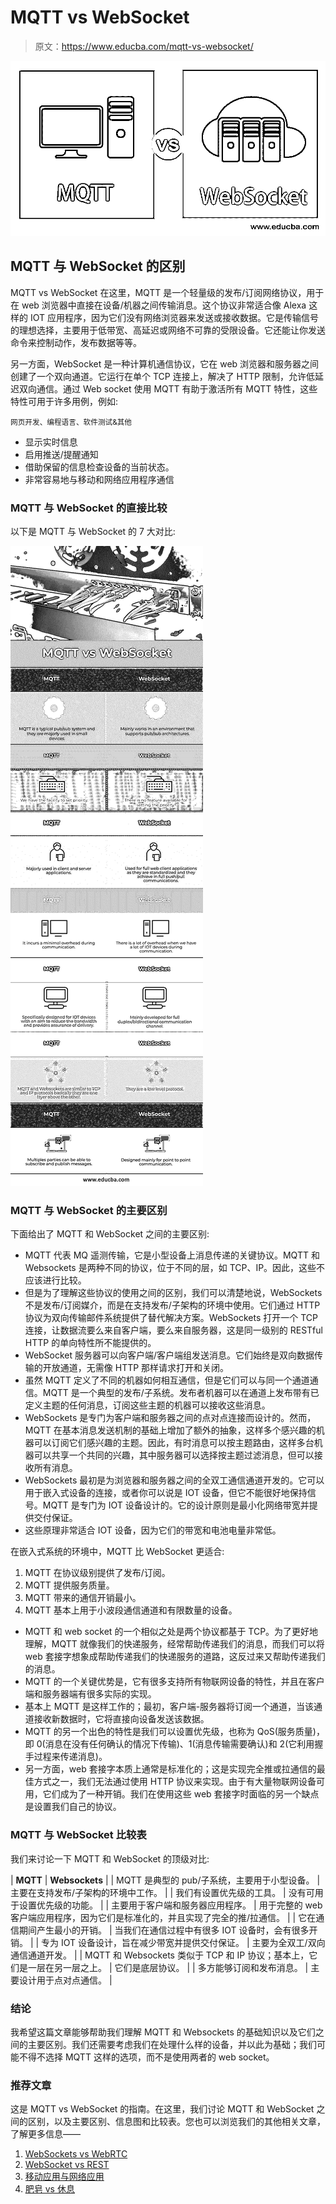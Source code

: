 # MQTT vs WebSocket

> 原文：<https://www.educba.com/mqtt-vs-websocket/>

![MQTT-vs-WebSocket](img/62cf4791c1d7c7cd891126f265edc8b1.png)



## MQTT 与 WebSocket 的区别

MQTT vs WebSocket 在这里，MQTT 是一个轻量级的发布/订阅网络协议，用于在 web 浏览器中直接在设备/机器之间传输消息。这个协议非常适合像 Alexa 这样的 IOT 应用程序，因为它们没有网络浏览器来发送或接收数据。它是传输信号的理想选择，主要用于低带宽、高延迟或网络不可靠的受限设备。它还能让你发送命令来控制动作，发布数据等等。

另一方面，WebSocket 是一种计算机通信协议，它在 web 浏览器和服务器之间创建了一个双向通道。它运行在单个 TCP 连接上，解决了 HTTP 限制，允许低延迟双向通信。通过 Web socket 使用 MQTT 有助于激活所有 MQTT 特性，这些特性可用于许多用例，例如:

<small>网页开发、编程语言、软件测试&其他</small>

*   显示实时信息
*   启用推送/提醒通知
*   借助保留的信息检查设备的当前状态。
*   非常容易地与移动和网络应用程序通信

### MQTT 与 WebSocket 的直接比较

以下是 MQTT 与 WebSocket 的 7 大对比:

![MQTT-vs-WebSocket-info](img/eb356742b7d245c7d29e8ba0f2c0d229.png)



### MQTT 与 WebSocket 的主要区别

下面给出了 MQTT 和 WebSocket 之间的主要区别:

*   MQTT 代表 MQ 遥测传输，它是小型设备上消息传递的关键协议。MQTT 和 Websockets 是两种不同的协议，位于不同的层，如 TCP、IP。因此，这些不应该进行比较。
*   但是为了理解这些协议的使用之间的区别，我们可以清楚地说，WebSockets 不是发布/订阅媒介，而是在支持发布/子架构的环境中使用。它们通过 HTTP 协议为双向传输邮件系统提供了替代解决方案。WebSockets 打开一个 TCP 连接，让数据流要么来自客户端，要么来自服务器，这是同一级别的 RESTful HTTP 的单向特性所不能提供的。
*   WebSocket 服务器可以向客户端/客户端组发送消息。它们始终是双向数据传输的开放通道，无需像 HTTP 那样请求打开和关闭。
*   虽然 MQTT 定义了不同的机器如何相互通信，但是它们可以与同一个通道通信。MQTT 是一个典型的发布/子系统。发布者机器可以在通道上发布带有已定义主题的任何消息，订阅这些主题的机器可以接收这些消息。
*   WebSockets 是专门为客户端和服务器之间的点对点连接而设计的。然而，MQTT 在基本消息发送机制的基础上增加了额外的抽象，这样多个感兴趣的机器可以订阅它们感兴趣的主题。因此，有时消息可以按主题路由，这样多台机器可以共享一个共同的兴趣，其中服务器可以选择按主题过滤消息，但可以接收所有消息。
*   WebSockets 最初是为浏览器和服务器之间的全双工通信通道开发的。它可以用于嵌入式设备的连接，或者你可以说是 IOT 设备，但它不能很好地保持信号。MQTT 是专门为 IOT 设备设计的。它的设计原则是最小化网络带宽并提供交付保证。
*   这些原理非常适合 IOT 设备，因为它们的带宽和电池电量非常低。

在嵌入式系统的环境中，MQTT 比 WebSocket 更适合:

1.  MQTT 在协议级别提供了发布/订阅。
2.  MQTT 提供服务质量。
3.  MQTT 带来的通信开销最小。
4.  MQTT 基本上用于小波段通信通道和有限数量的设备。

*   MQTT 和 web socket 的一个相似之处是两个协议都基于 TCP。为了更好地理解，MQTT 就像我们的快递服务，经常帮助传递我们的消息，而我们可以将 web 套接字想象成帮助传递我们的快递服务的道路，这反过来又帮助传递我们的消息。
*   MQTT 的一个关键优势是，它有很多支持所有物联网设备的特性，并且在客户端和服务器端有很多实际的实现。
*   基本上 MQTT 是这样工作的；最初，客户端-服务器将订阅一个通道，当该通道接收新数据时，它将直接向设备发送该数据。
*   MQTT 的另一个出色的特性是我们可以设置优先级，也称为 QoS(服务质量)，即 0(消息在没有任何确认的情况下传输)、1(消息传输需要确认)和 2(它利用握手过程来传递消息)。
*   另一方面，web 套接字本质上通常是标准化的；这是实现完全推或拉通信的最佳方式之一，我们无法通过使用 HTTP 协议来实现。由于有大量物联网设备可用，它们成为了一种开销。我们在使用这些 web 套接字时面临的另一个缺点是设置我们自己的协议。

### MQTT 与 WebSocket 比较表

我们来讨论一下 MQTT 和 WebSocket 的顶级对比:

| **MQTT** | **Websockets** |
| MQTT 是典型的 pub/子系统，主要用于小型设备。 | 主要在支持发布/子架构的环境中工作。 |
| 我们有设置优先级的工具。 | 没有可用于设置优先级的功能。 |
| 主要用于客户端和服务器应用程序。 | 用于完整的 web 客户端应用程序，因为它们是标准化的，并且实现了完全的推/拉通信。 |
| 它在通信期间产生最小的开销。 | 当我们在通信过程中有很多 IOT 设备时，会有很多开销。 |
| 专为 IOT 设备设计，旨在减少带宽并提供交付保证。 | 主要为全双工/双向通信通道开发。 |
| MQTT 和 Websockets 类似于 TCP 和 IP 协议；基本上，它们是一层在另一层之上。 | 它们是底层协议。 |
| 多方能够订阅和发布消息。 | 主要设计用于点对点通信。 |

### 结论

我希望这篇文章能够帮助我们理解 MQTT 和 Websockets 的基础知识以及它们之间的主要区别。我们还需要考虑我们在处理什么样的设备，并以此为基础；我们可能不得不选择 MQTT 这样的选项，而不是使用两者的 web socket。

### 推荐文章

这是 MQTT vs WebSocket 的指南。在这里，我们讨论 MQTT 和 WebSocket 之间的区别，以及主要区别、信息图和比较表。您也可以浏览我们的其他相关文章，了解更多信息——

1.  [WebSockets vs WebRTC](https://www.educba.com/websockets-vs-webrtc/)
2.  [WebSocket vs REST](https://www.educba.com/websocket-vs-rest/)
3.  [移动应用与网络应用](https://www.educba.com/mobile-apps-vs-web-apps/)
4.  [肥皂 vs 休息](https://www.educba.com/soap-vs-rest/)





